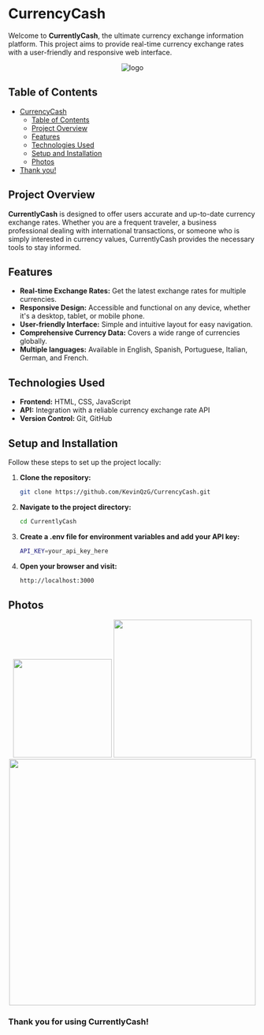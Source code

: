 # CurrencyCash
Welcome to **CurrentlyCash**, the ultimate currency exchange information platform. This project aims to provide real-time currency exchange rates with a user-friendly and responsive web interface.

<p align="center">
  <img src="https://github.com/KevinQzG/CurrencyCash/assets/104176447/eb51bfac-f987-4956-8a8b-a84ad0a9a72e" alt="logo">
</p>

## Table of Contents

- [CurrencyCash](#currencycash)
  - [Table of Contents](#table-of-contents)
  - [Project Overview](#project-overview)
  - [Features](#features)
  - [Technologies Used](#technologies-used)
  - [Setup and Installation](#setup-and-installation)
  - [Photos](#photos)
- [Thank you!](#thank-you-for-using-currentlycash)

## Project Overview

**CurrentlyCash** is designed to offer users accurate and up-to-date currency exchange rates. Whether you are a frequent traveler, a business professional dealing with international transactions, or someone who is simply interested in currency values, CurrentlyCash provides the necessary tools to stay informed.

## Features

- **Real-time Exchange Rates:** Get the latest exchange rates for multiple currencies.
- **Responsive Design:** Accessible and functional on any device, whether it's a desktop, tablet, or mobile phone.
- **User-friendly Interface:** Simple and intuitive layout for easy navigation.
- **Comprehensive Currency Data:** Covers a wide range of currencies globally.
- **Multiple languages:** Available in English, Spanish, Portuguese, Italian, German, and French.

## Technologies Used

- **Frontend:** HTML, CSS, JavaScript
- **API:** Integration with a reliable currency exchange rate API
- **Version Control:** Git, GitHub

## Setup and Installation

Follow these steps to set up the project locally:

1. **Clone the repository:**
   ```bash
   git clone https://github.com/KevinQzG/CurrencyCash.git

2. **Navigate to the project directory:**
   ```bash
   cd CurrentlyCash
3. **Create a .env file for environment variables and add your API key:**
   ```bash
   API_KEY=your_api_key_here
4. **Open your browser and visit:**
   ```bash
   http://localhost:3000

## Photos
<p align="center">
  <img src="https://github.com/KevinQzG/CurrencyCash/assets/104176447/50574daf-9e10-47a4-91d2-c581b1502266" width="200" />
  <img src="https://github.com/KevinQzG/CurrencyCash/assets/104176447/ce4744f7-1a1b-429e-9b32-98da20ce91fd" width="280" />
  <img src="https://github.com/KevinQzG/CurrencyCash/assets/104176447/b6087f31-edc5-4662-8d2d-47eb807f5403" width="500" />
</p>



### Thank you for using CurrentlyCash!
   



   


